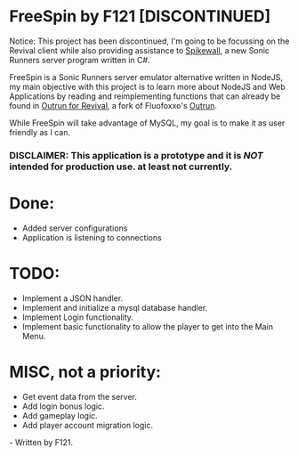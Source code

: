 # FreeSpin by F121 [DISCONTINUED]


Notice:
This project has been discontinued, I'm going to be focussing on the Revival client while also providing assistance
to [Spikewall](https://github.com/Ramen2X/spikewall), a new Sonic Runners server program written in C#.




 FreeSpin is a Sonic Runners server emulator alternative written in NodeJS, my main objective with this project is to learn more about NodeJS and Web Applications by reading and reimplementing functions that can already be found in [Outrun for Revival](https://github.com/RunnersRevival/outrun), a fork of Fluofoxxo's [Outrun](https://github.com/fluofoxxo/outrun).

While FreeSpin will take advantage of MySQL, my goal is to make it as user friendly as I can.

### DISCLAIMER: This application is a prototype and it is *_NOT_* intended for production use. at least not currently.
 
 # Done:
* Added server configurations
* Application is listening to connections



 # TODO:
* Implement a JSON handler.
* Implement and initialize a mysql database handler.
* Implement Login functionality.
* Implement basic functionality to allow the player to get into the Main Menu.

# MISC, not a priority:
* Get event data from the server.
* Add login bonus logic.
* Add gameplay logic.
* Add player account migration logic.






\- Written by F121.
